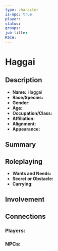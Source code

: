 ```yaml
---
type: character
is-npc: true
player: 
status: 
groups: 
job-title: 
Race:
---
```

 # Haggai

## Description
- **Name:** Haggai
- **Race/Species:** 
- **Gender:** 
- **Age:** 
- **Occupation/Class:** 
- **Affiliation:** 
- **Alignment:** 
- **Appearance:**

## Summary


## Roleplaying
 - **Wants and Needs:**
 - **Secret or Obstacle:**
 - **Carrying:**


## Involvement


## Connections


### Players:


### NPCs:


